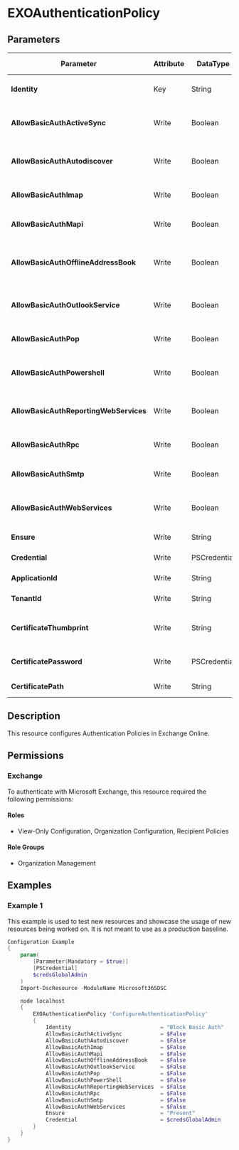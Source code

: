 ﻿# EXOAuthenticationPolicy

## Parameters

| Parameter | Attribute | DataType | Description | Allowed Values |
| --- | --- | --- | --- | --- |
| **Identity** | Key | String | The Identity parameter specifies the authentication policy you want to view or modify. | |
| **AllowBasicAuthActiveSync** | Write | Boolean | The AllowBasicAuthActiveSync switch specifies whether to allow Basic authentication with Exchange Active Sync. | |
| **AllowBasicAuthAutodiscover** | Write | Boolean | The AllowBasicAuthAutodiscover switch specifies whether to allow Basic authentication with Autodiscover. | |
| **AllowBasicAuthImap** | Write | Boolean | The AllowBasicAuthImap switch specifies whether to allow Basic authentication with IMAP. | |
| **AllowBasicAuthMapi** | Write | Boolean | The AllowBasicAuthMapi switch specifies whether to allow Basic authentication with MAPI. | |
| **AllowBasicAuthOfflineAddressBook** | Write | Boolean | The AllowBasicAuthOfflineAddressBook switch specifies whether to allow Basic authentication with Offline Address Books. | |
| **AllowBasicAuthOutlookService** | Write | Boolean | The AllowBasicAuthOutlookService switch specifies whether to allow Basic authentication with the Outlook service. | |
| **AllowBasicAuthPop** | Write | Boolean | The AllowBasicAuthPop switch specifies whether to allow Basic authentication with POP. | |
| **AllowBasicAuthPowershell** | Write | Boolean | The AllowBasicAuthPowerShell switch specifies whether to allow Basic authentication with PowerShell. | |
| **AllowBasicAuthReportingWebServices** | Write | Boolean | The AllowBasicAuthReporting Web Services switch specifies whether to allow Basic authentication with reporting web services. | |
| **AllowBasicAuthRpc** | Write | Boolean | The AllowBasicAuthRpc switch specifies whether to allow Basic authentication with RPC. | |
| **AllowBasicAuthSmtp** | Write | Boolean | The AllowBasicAuthSmtp switch specifies whether to allow Basic authentication with SMTP. | |
| **AllowBasicAuthWebServices** | Write | Boolean | The AllowBasicAuthWebServices switch specifies whether to allow Basic authentication with Exchange Web Services (EWS). | |
| **Ensure** | Write | String | Specify if the authentication Policy should exist or not. | `Present`, `Absent` |
| **Credential** | Write | PSCredential | Credentials of the Exchange Global Admin | |
| **ApplicationId** | Write | String | Id of the Azure Active Directory application to authenticate with. | |
| **TenantId** | Write | String | Id of the Azure Active Directory tenant used for authentication. | |
| **CertificateThumbprint** | Write | String | Thumbprint of the Azure Active Directory application's authentication certificate to use for authentication. | |
| **CertificatePassword** | Write | PSCredential | Username can be made up to anything but password will be used for CertificatePassword | |
| **CertificatePath** | Write | String | Path to certificate used in service principal usually a PFX file. | |

## Description

This resource configures Authentication Policies in Exchange Online.

## Permissions

### Exchange

To authenticate with Microsoft Exchange, this resource required the following permissions:

#### Roles

- View-Only Configuration, Organization Configuration, Recipient Policies

#### Role Groups

- Organization Management

## Examples

### Example 1

This example is used to test new resources and showcase the usage of new resources being worked on.
It is not meant to use as a production baseline.

```powershell
Configuration Example
{
    param(
        [Parameter(Mandatory = $true)]
        [PSCredential]
        $credsGlobalAdmin
    )
    Import-DscResource -ModuleName Microsoft365DSC

    node localhost
    {
        EXOAuthenticationPolicy 'ConfigureAuthenticationPolicy'
        {
            Identity                            = "Block Basic Auth"
            AllowBasicAuthActiveSync            = $False
            AllowBasicAuthAutodiscover          = $False
            AllowBasicAuthImap                  = $False
            AllowBasicAuthMapi                  = $False
            AllowBasicAuthOfflineAddressBook    = $False
            AllowBasicAuthOutlookService        = $False
            AllowBasicAuthPop                   = $False
            AllowBasicAuthPowerShell            = $False
            AllowBasicAuthReportingWebServices  = $False
            AllowBasicAuthRpc                   = $False
            AllowBasicAuthSmtp                  = $False
            AllowBasicAuthWebServices           = $False
            Ensure                              = "Present"
            Credential                          = $credsGlobalAdmin
        }
    }
}
```

